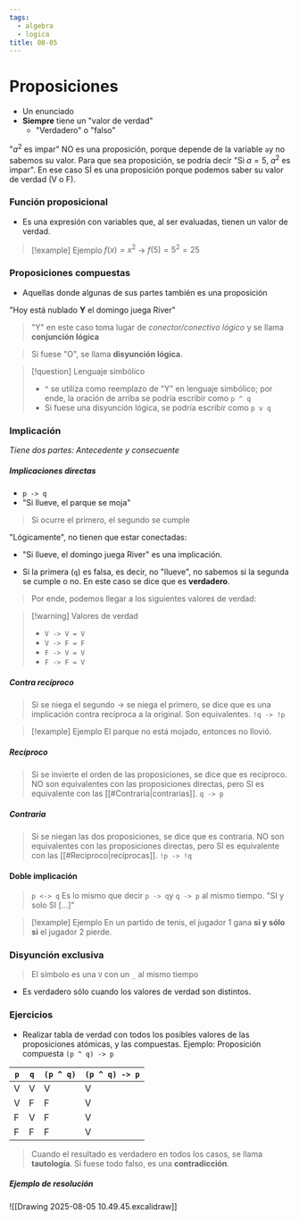 ```yaml
---
tags:
  - algebra
  - logica
title: 08-05
---
```


# Proposiciones
- Un enunciado
- **Siempre** tiene un "valor de verdad"
	- "Verdadero" o "falso"

"$a^2$ es impar" NO es una proposición, porque depende de la variable `a`y no sabemos su valor. Para que sea proposición, se podría decir "Si $a = 5$, $a^2$ es impar". En ese caso SÍ es una proposición porque podemos saber su valor de verdad (V o F).

### Función proposicional
- Es una expresión con variables que, al ser evaluadas, tienen un valor de verdad.

>[!example] Ejemplo
>$f(x) = x^2$ -> $f(5) = 5^2 = 25$

### Proposiciones compuestas
- Aquellas donde algunas de sus partes también es una proposición

"Hoy está nublado **Y** el domingo juega River"
> "Y" en este caso toma lugar de *conector/conectivo lógico* y se llama **conjunción lógica**

> Si fuese "O", se llama **disyunción lógica**.

>[!question] Lenguaje simbólico
>- ^ se utiliza como reemplazo de "Y" en lenguaje simbólico; por ende, la oración de arriba se podría escribir como `p ^ q`
>- Si fuese una disyunción lógica, se podría escribir como `p v q`

### Implicación
*Tiene dos partes: Antecedente y consecuente*
##### Implicaciones directas
- `p -> q`
- "Si llueve, el parque se moja"
> Si ocurre el primero, el segundo se cumple

"Lógicamente", no tienen que estar conectadas:
- "Si llueve, el domingo juega River" es una implicación.

- Si la primera (`q`) es falsa, es decir, no "llueve", no sabemos si la segunda se cumple o no. En este caso se dice que es **verdadero**.

> Por ende, podemos llegar a los siguientes valores de verdad:

>[!warning] Valores de verdad
>- `V -> V = V`
>- `V -> F = F`
>- `F -> V = V`
>- `F -> F = V`

##### Contra recíproco
> Si se niega el segundo -> se niega el primero, se dice que es una implicación contra recíproca a la original. Son equivalentes.
> `!q -> !p`

>[!example] Ejemplo
>El parque no está mojado, entonces no llovió.

##### Recíproco
> Si se invierte el orden de las proposiciones, se dice que es recíproco. NO son equivalentes con las proposiciones directas, pero SI es equivalente con las [[#Contraria|contrarias]].
> `q -> p`

##### Contraria
> Si se niegan las dos proposiciones, se dice que es contraria. NO son equivalentes con las proposiciones directas, pero SI es equivalente con las [[#Recíproco|recíprocas]].
>  `!p -> !q`

#### Doble implicación
> `p <-> q`
>  Es lo mismo que decir `p -> q`y `q -> p` al mismo tiempo.
>  "SI y solo SI [...]"

>[!example] Ejemplo
>En un partido de tenis, el jugador 1 gana **si y sólo si** el jugador 2 pierde.

### Disyunción exclusiva
> El símbolo es una `V` con un `_` al mismo tiempo
- Es verdadero sólo cuando los valores de verdad son distintos.

### Ejercicios
- Realizar tabla de verdad con todos los posibles valores de las proposiciones atómicas, y las compuestas.
Ejemplo:
Proposición compuesta `(p ^ q) -> p`

| `p` | `q` | `(p ^ q)` | `(p ^ q) -> p` |
| --- | --- | --------- | -------------- |
| V   | V   | V         | V              |
| V   | F   | F         | V              |
| F   | V   | F         | V              |
| F   | F   | F         | V              |

> Cuando el resultado es verdadero en todos los casos, se llama **tautología**. Si fuese todo falso, es una **contradicción**.

##### Ejemplo de resolución
![[Drawing 2025-08-05 10.49.45.excalidraw]]